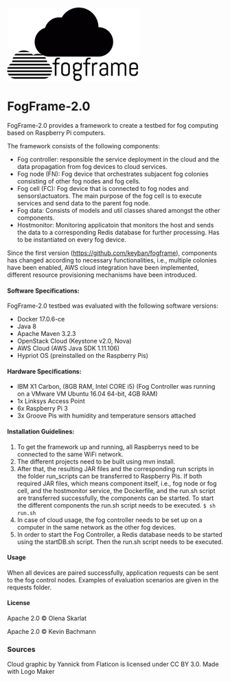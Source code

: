 ![FogFrame-2.0](https://github.com/softls/FogFrame-2.0/blob/master/logo_fogframe.png)

# FogFrame-2.0

FogFrame-2.0 provides a framework to create a testbed for fog computing based on Raspberry Pi computers.


The framework consists of the following components:

* Fog controller: responsible the service deployment in the cloud and the data propagation from fog devices to cloud services.
* Fog node (FN): Fog device that orchestrates subjacent fog colonies consisting of other fog nodes and fog cells.
* Fog cell (FC): Fog device that is connected to fog nodes and sensors\actuators. The main purpose of the fog cell is to execute services and send data to the parent fog node.
* Fog data: Consists of models and util classes shared amongst the other components.
* Hostmonitor: Monitoring applicatoin that monitors the host and sends the data to a corresponding Redis database for further processing. Has to be instantiated on every fog device.



Since the first version (https://github.com/keyban/fogframe), components has changed according to necessary functionalities, i.e., multiple colonies have been enabled, AWS cloud integration have been implemented, different resource provisioning mechanisms have been introduced.


#### Software Specifications:

FogFrame-2.0 testbed was evaluated with the following software versions:

- Docker 17.0.6-ce
- Java 8
- Apache Maven 3.2.3
- OpenStack Cloud (Keystone v2.0, Nova)
- AWS Cloud (AWS Java SDK 1.11.106)
- Hypriot OS (preinstalled on the Raspberry Pis)


#### Hardware Specifications:

- IBM X1 Carbon, (8GB RAM, Intel CORE i5) (Fog Controller was running on a VMware VM Ubuntu 16.04 64-bit, 4GB RAM)
- 1x Linksys Access Point
- 6x Raspberry Pi 3
- 3x Groove Pis with humidity and temperature sensors attached


#### Installation Guidelines:

1. To get the framework up and running, all Raspberrys need to be connected to the same WiFi network.
2. The different projects need to be built using mvn install.
3. After that, the resulting JAR files and the corresponding run scripts in the folder run_scripts can be transferred to Raspberry Pis.
If both required JAR files, which means component itself, i.e., fog node or fog cell, and the hostmonitor service, the Dockerfile, and the run.sh script are transferred successfully, the components can be started.
To start the different components the run.sh script needs to be executed.
`$ sh run.sh`
4. In case of cloud usage, the fog controller needs to be set up on a computer in the same network as the other fog devices.
5. In order to start the Fog Controller, a Redis database needs to be started using the startDB.sh script. Then the run.sh script needs to be executed.


#### Usage

When all devices are paired successfully, application requests can be sent to the fog control nodes.
Examples of evaluation scenarios are given in the requests folder.


#### License

Apache 2.0 © Olena Skarlat

Apache 2.0 © Kevin Bachmann


### Sources

Cloud graphic by Yannick from Flaticon is licensed under CC BY 3.0. Made with Logo Maker

